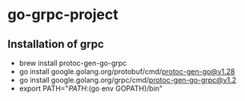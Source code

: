 # go-grpc-project
 
## Installation of grpc
- brew install protoc-gen-go-grpc
- go install google.golang.org/protobuf/cmd/protoc-gen-go@v1.28
- go install google.golang.org/grpc/cmd/protoc-gen-go-grpc@v1.2
- export PATH="$PATH:$(go env GOPATH)/bin"